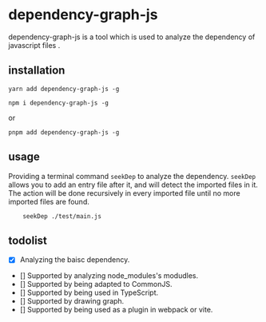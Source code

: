 # dependency-graph-js
dependency-graph-js is a tool which is used to analyze the dependency of javascript files . 
## installation
`yarn add dependency-graph-js -g` 

`npm i dependency-graph-js -g` 

 or 

`pnpm add dependency-graph-js -g`

## usage
Providing a terminal command `seekDep` to analyze the dependency. 
`seekDep` allows you to add an entry file after it, and will detect the imported files in it. The action will be done recursively in every imported file until no more imported files are found. 
```
    seekDep ./test/main.js
```

## todolist
- [x] Analyzing the baisc dependency.
- [] Supported by analyzing node_modules's modudles. 
- [] Supported by being adapted to CommonJS.
- [] Supported by being used in TypeScript.
- [] Supported by drawing graph.
- [] Supported by being used as a plugin in webpack or vite.
  